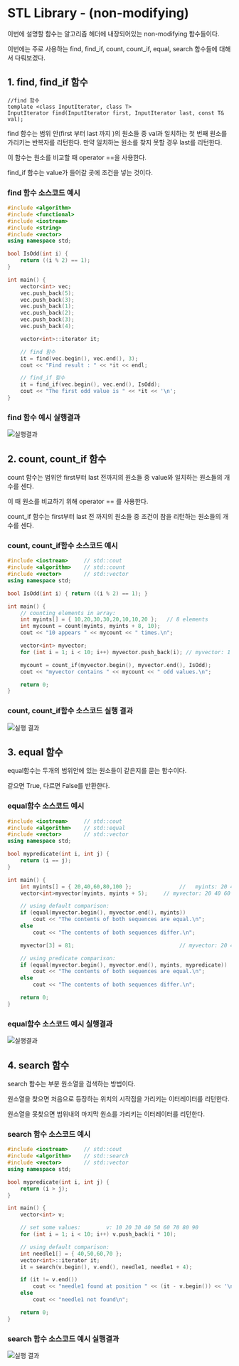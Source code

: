 # STL Library - (non-modifying)

이번에 설명할 함수는 알고리즘 헤더에 내장되어있는 non-modifying 함수들이다.

이번에는 주로 사용하는 find, find_if, count, count_if, equal, search 함수들에 대해서 다뤄보겠다.



## 1. find, find_if 함수

```
//find 함수
template <class InputIterator, class T>
InputIterator find(InputIterator first, InputIterator last, const T& val);
```

find 함수는 범위 안(first 부터 last 까지 )의 원소들 중  val과 일치하는 첫 번째 원소를 가리키는 반복자를 리턴한다. 만약 일치하는 원소를 찾지 못할 경우 last를 리턴한다.

이 함수는 원소를 비교할 때 operator ==을 사용한다.



find_if 함수는 value가 들어갈 곳에 조건을 넣는 것이다.





### find 함수 소스코드 예시

```c++
#include <algorithm>
#include <functional>
#include <iostream>
#include <string>
#include <vector>
using namespace std;

bool IsOdd(int i) {
	return ((i % 2) == 1);
}

int main() {
	vector<int> vec;
	vec.push_back(5);
	vec.push_back(3);
	vec.push_back(1);
	vec.push_back(2);
	vec.push_back(3);
	vec.push_back(4);

	vector<int>::iterator it;

	// find 함수
	it = find(vec.begin(), vec.end(), 3);
	cout << "Find result : " << *it << endl;

	// find_if 함수
	it = find_if(vec.begin(), vec.end(), IsOdd);
	cout << "The first odd value is " << *it << '\n';
}
```



### find 함수 예시 실행결과

![실행결과]()  



## 2. count, count_if 함수

count 함수는 범위안 first부터 last 전까지의 원소들 중 value와 일치하는 원소들의 개수를 센다.

이 때 원소를 비교하기 위해 operator == 를 사용한다.

count_if 함수는 first부터 last 전 까지의 원소들 중 조건이 참을 리턴하는 원소들의 개수를 센다.



### count, count_if함수 소스코드 예시

```c++
#include <iostream>     // std::cout
#include <algorithm>    // std::count
#include <vector>       // std::vector
using namespace std;

bool IsOdd(int i) { return ((i % 2) == 1); }

int main() {
	// counting elements in array:
	int myints[] = { 10,20,30,30,20,10,10,20 };   // 8 elements
	int mycount = count(myints, myints + 8, 10);
	cout << "10 appears " << mycount << " times.\n";

	vector<int> myvector;
	for (int i = 1; i < 10; i++) myvector.push_back(i); // myvector: 1 2 3 4 5 6 7 8 9

	mycount = count_if(myvector.begin(), myvector.end(), IsOdd);
	cout << "myvector contains " << mycount << " odd values.\n";

	return 0;
}
```



### count, count_if함수 소스코드 실행 결과

![실행 결과]()



## 3. equal 함수

equal함수는 두개의 범위안에 있는 원소들이 같은지를 묻는 함수이다.

같으면 True, 다르면 False를 반환한다.



### equal함수 소스코드 예시

```c++
#include <iostream>     // std::cout
#include <algorithm>    // std::equal
#include <vector>       // std::vector
using namespace std;

bool mypredicate(int i, int j) {
	return (i == j);
}

int main() {
	int myints[] = { 20,40,60,80,100 };               //   myints: 20 40 60 80 100
	vector<int>myvector(myints, myints + 5);     // myvector: 20 40 60 80 100

	// using default comparison:
	if (equal(myvector.begin(), myvector.end(), myints))
		cout << "The contents of both sequences are equal.\n";
	else
		cout << "The contents of both sequences differ.\n";

	myvector[3] = 81;                                 // myvector: 20 40 60 81 100

	// using predicate comparison:
	if (equal(myvector.begin(), myvector.end(), myints, mypredicate))
		cout << "The contents of both sequences are equal.\n";
	else
		cout << "The contents of both sequences differ.\n";

	return 0;
}
```



### equal함수 소스코드 예시 실행결과

![실행결과]()  



## 4. search 함수

search 함수는 부분 원소열을 검색하는 방법이다.

원소열을 찾으면 처음으로 등장하는 위치의 시작점을 가리키는 이터레이터를 리턴한다.

원소열을 못찾으면 범위내의 마지막 원소를 가리키는 이터레이터를 리턴한다.

### search 함수 소스코드 예시

```c++
#include <iostream>     // std::cout
#include <algorithm>    // std::search
#include <vector>       // std::vector
using namespace std;

bool mypredicate(int i, int j) {
	return (i > j);
}

int main() {
	vector<int> v;

	// set some values:        v: 10 20 30 40 50 60 70 80 90
	for (int i = 1; i < 10; i++) v.push_back(i * 10);

	// using default comparison:
	int needle1[] = { 40,50,60,70 };
	vector<int>::iterator it;
	it = search(v.begin(), v.end(), needle1, needle1 + 4);

	if (it != v.end())
		cout << "needle1 found at position " << (it - v.begin()) << '\n';
	else
		cout << "needle1 not found\n";

	return 0;
}
```



### search 함수 소스코드 예시 실행결과

![실행 결과]()
